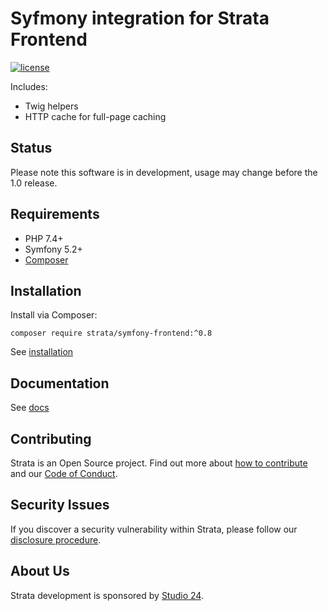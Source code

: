 # Syfmony integration for Strata Frontend

[![license][license-badge]][LICENSE]

Includes:
* Twig helpers
* HTTP cache for full-page caching

## Status
Please note this software is in development, usage may change before the 1.0 release.

## Requirements

* PHP 7.4+
* Symfony 5.2+
* [Composer](https://getcomposer.org/)

## Installation

Install via Composer:

```
composer require strata/symfony-frontend:^0.8
```

See [installation](docs/installation.md)

## Documentation

See [docs](docs/README.md) 

## Contributing

Strata is an Open Source project. Find out more about [how to contribute](CONTRIBUTING.md) and our 
[Code of Conduct](https://github.com/strata/frontend/blob/main/CODE_OF_CONDUCT.md).

## Security Issues

If you discover a security vulnerability within Strata, please follow our [disclosure procedure](https://github.com/strata/frontend/blob/main/SECURITY.md).

## About Us

Strata development is sponsored by [Studio 24](https://www.studio24.net/).

[CHANGELOG]: ./CHANGELOG.md
[LICENSE]: ./LICENSE
[license-badge]: https://img.shields.io/badge/license-MIT-blue.svg
